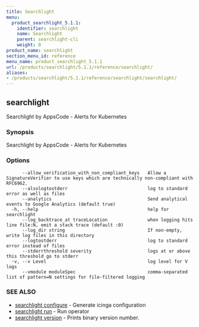 ```yaml
---
title: Searchlight
menu:
  product_searchlight_5.1.1:
    identifier: searchlight
    name: Searchlight
    parent: searchlight-cli
    weight: 0
product_name: searchlight
section_menu_id: reference
menu_name: product_searchlight_5.1.1
url: /products/searchlight/5.1.1/reference/searchlight/
aliases:
- /products/searchlight/5.1.1/reference/searchlight/searchlight/
---
```


## searchlight

Searchlight by AppsCode - Alerts for Kubernetes

### Synopsis

Searchlight by AppsCode - Alerts for Kubernetes

### Options

```
      --allow_verification_with_non_compliant_keys   Allow a SignatureVerifier to use keys which are technically non-compliant with RFC6962.
      --alsologtostderr                              log to standard error as well as files
      --analytics                                    Send analytical events to Google Analytics (default true)
  -h, --help                                         help for searchlight
      --log_backtrace_at traceLocation               when logging hits line file:N, emit a stack trace (default :0)
      --log_dir string                               If non-empty, write log files in this directory
      --logtostderr                                  log to standard error instead of files
      --stderrthreshold severity                     logs at or above this threshold go to stderr
  -v, --v Level                                      log level for V logs
      --vmodule moduleSpec                           comma-separated list of pattern=N settings for file-filtered logging
```

### SEE ALSO

* [searchlight configure](/products/searchlight/5.1.1/reference/searchlight/searchlight_configure)	 - Generate icinga configuration
* [searchlight run](/products/searchlight/5.1.1/reference/searchlight/searchlight_run)	 - Run operator
* [searchlight version](/products/searchlight/5.1.1/reference/searchlight/searchlight_version)	 - Prints binary version number.


